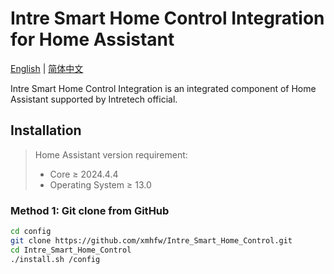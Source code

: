 # Intre Smart Home Control Integration for Home Assistant

[English](./README.md) | [简体中文](./doc/README_zh.md)

Intre Smart Home Control Integration is an integrated component of Home Assistant supported by Intretech official.

## Installation

> Home Assistant version requirement:
>
> - Core $\geq$ 2024.4.4
> - Operating System $\geq$ 13.0

### Method 1: Git clone from GitHub

```bash
cd config
git clone https://github.com/xmhfw/Intre_Smart_Home_Control.git
cd Intre_Smart_Home_Control
./install.sh /config
```
